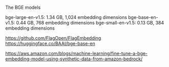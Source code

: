 
The BGE models

bge-large-en-v1.5: 1.34 GB, 1,024 embedding dimensions
bge-base-en-v1.5: 0.44 GB, 768 embedding dimensions
bge-small-en-v1.5: 0.13 GB, 384 embedding dimensions

https://github.com/FlagOpen/FlagEmbedding
https://huggingface.co/BAAI/bge-base-en

https://aws.amazon.com/blogs/machine-learning/fine-tune-a-bge-embedding-model-using-synthetic-data-from-amazon-bedrock/